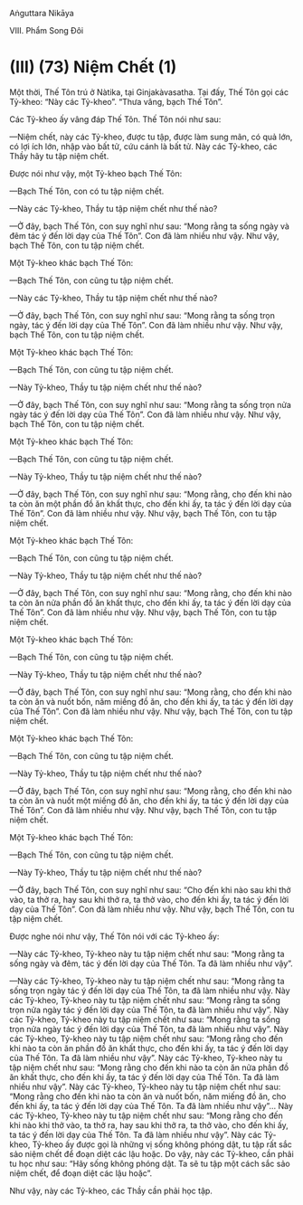 Aṅguttara Nikāya

VIII. Phẩm Song Ðôi

# (III) (73) Niệm Chết (1)

Một thời, Thế Tôn trú ở Nàtika, tại Ginjakàvasatha. Tại đấy, Thế Tôn gọi các Tỷ-kheo: “Này các Tỷ-kheo”. “Thưa vâng, bạch Thế Tôn”.

Các Tỷ-kheo ấy vâng đáp Thế Tôn. Thế Tôn nói như sau:

—Niệm chết, này các Tỷ-kheo, được tu tập, được làm sung mãn, có quả lớn, có lợi ích lớn, nhập vào bất tử, cứu cánh là bất tử. Này các Tỷ-kheo, các Thầy hãy tu tập niệm chết.

Ðược nói như vậy, một Tỷ-kheo bạch Thế Tôn:

—Bạch Thế Tôn, con có tu tập niệm chết.

—Này các Tỷ-kheo, Thầy tu tập niệm chết như thế nào?

—Ở đây, bạch Thế Tôn, con suy nghĩ như sau: “Mong rằng ta sống ngày và đêm tác ý đến lời dạy của Thế Tôn”. Con đã làm nhiều như vậy. Như vậy, bạch Thế Tôn, con tu tập niệm chết.

Một Tỷ-kheo khác bạch Thế Tôn:

—Bạch Thế Tôn, con cũng tu tập niệm chết.

—Này các Tỷ-kheo, Thầy tu tập niệm chết như thế nào?

—Ở đây, bạch Thế Tôn, con suy nghĩ như sau: “Mong rằng ta sống trọn ngày, tác ý đến lời dạy của Thế Tôn”. Con đã làm nhiều như vậy. Như vậy, bạch Thế Tôn, con tu tập niệm chết.

Một Tỷ-kheo khác bạch Thế Tôn:

—Bạch Thế Tôn, con cũng tu tập niệm chết.

—Này Tỷ-kheo, Thầy tu tập niệm chết như thế nào?

—Ở đây, bạch Thế Tôn, con suy nghĩ như sau: “Mong rằng ta sống trọn nửa ngày tác ý đến lời dạy của Thế Tôn”. Con đã làm nhiều như vậy. Như vậy, bạch Thế Tôn, con tu tập niệm chết.

Một Tỷ-kheo khác bạch Thế Tôn:

—Bạch Thế Tôn, con cũng tu tập niệm chết.

—Này Tỷ-kheo, Thầy tu tập niệm chết như thế nào?

—Ở đây, bạch Thế Tôn, con suy nghĩ như sau: “Mong rằng, cho đến khi nào ta còn ăn một phần đồ ăn khất thực, cho đến khi ấy, ta tác ý đến lời dạy của Thế Tôn”. Con đã làm nhiều như vậy. Như vậy, bạch Thế Tôn, con tu tập niệm chết.

Một Tỷ-kheo khác bạch Thế Tôn:

—Bạch Thế Tôn, con cũng tu tập niệm chết.

—Này Tỷ-kheo, Thầy tu tập niệm chết như thế nào?

—Ở đây, bạch Thế Tôn, con suy nghĩ như sau: “Mong rằng, cho đến khi nào ta còn ăn nửa phần đồ ăn khất thực, cho đến khi ấy, ta tác ý đến lời dạy của Thế Tôn”. Con đã làm nhiều như vậy. Như vậy, bạch Thế Tôn, con tu tập niệm chết.

Một Tỷ-kheo khác bạch Thế Tôn:

—Bạch Thế Tôn, con cũng tu tập niệm chết.

—Này Tỷ-kheo, Thầy tu tập niệm chết như thế nào?

—Ở đây, bạch Thế Tôn, con suy nghĩ như sau: “Mong rằng, cho đến khi nào ta còn ăn và nuốt bốn, năm miếng đồ ăn, cho đến khi ấy, ta tác ý đến lời dạy của Thế Tôn”. Con đã làm nhiều như vậy. Như vậy, bạch Thế Tôn, con tu tập niệm chết.

Một Tỷ-kheo khác bạch Thế Tôn:

—Bạch Thế Tôn, con cũng tu tập niệm chết.

—Này Tỷ-kheo, Thầy tu tập niệm chết như thế nào?

—Ở đây, bạch Thế Tôn, con suy nghĩ như sau: “Mong rằng, cho đến khi nào ta còn ăn và nuốt một miếng đồ ăn, cho đến khi ấy, ta tác ý đến lời dạy của Thế Tôn”. Con đã làm nhiều như vậy. Như vậy, bạch Thế Tôn, con tu tập niệm chết.

Một Tỷ-kheo khác bạch Thế Tôn:

—Bạch Thế Tôn, con cũng tu tập niệm chết.

—Này Tỷ-kheo, Thầy tu tập niệm chết như thế nào?

—Ở đây, bạch Thế Tôn, con suy nghĩ như sau: “Cho đến khi nào sau khi thở vào, ta thở ra, hay sau khi thở ra, ta thở vào, cho đến khi ấy, ta tác ý đến lời dạy của Thế Tôn”. Con đã làm nhiều như vậy. Như vậy, bạch Thế Tôn, con tu tập niệm chết.

Ðược nghe nói như vậy, Thế Tôn nói với các Tỷ-kheo ấy:

—Này các Tỷ-kheo, Tỷ-kheo này tu tập niệm chết như sau: “Mong rằng ta sống ngày và đêm, tác ý đến lời dạy của Thế Tôn. Ta đã làm nhiều như vậy”.

—Này các Tỷ-kheo, Tỷ-kheo này tu tập niệm chết như sau: “Mong rằng ta sống trọn ngày tác ý đến lời dạy của Thế Tôn, ta đã làm nhiều như vậy. Này các Tỷ-kheo, Tỷ-kheo này tu tập niệm chết như sau: “Mong rằng ta sống trọn nửa ngày tác ý đến lời dạy của Thế Tôn, ta đã làm nhiều như vậy”. Này các Tỷ-kheo, Tỷ-kheo này tu tập niệm chết như sau: “Mong rằng ta sống trọn nửa ngày tác ý đến lời dạy của Thế Tôn, ta đã làm nhiều như vậy”. Này các Tỷ-kheo, Tỷ-kheo này tu tập niệm chết như sau: “Mong rằng cho đến khi nào ta còn ăn phần đồ ăn khất thực, cho đến khi ấy, ta tác ý đến lời dạy của Thế Tôn. Ta đã làm nhiều như vậy”. Này các Tỷ-kheo, Tỷ-kheo này tu tập niệm chết như sau: “Mong rằng cho đến khi nào ta còn ăn nửa phần đồ ăn khất thực, cho đến khi ấy, ta tác ý đến lời dạy của Thế Tôn. Ta đã làm nhiều như vậy”. Này các Tỷ-kheo, Tỷ-kheo này tu tập niệm chết như sau: “Mong rằng cho đến khi nào ta còn ăn và nuốt bốn, năm miếng đồ ăn, cho đến khi ấy, ta tác ý đến lời dạy của Thế Tôn. Ta đã làm nhiều như vậy”... Này các Tỷ-kheo, Tỷ-kheo này tu tập niệm chết như sau: “Mong rằng cho đến khi nào khi thở vào, ta thở ra, hay sau khi thở ra, ta thở vào, cho đến khi ấy, ta tác ý đến lời dạy của Thế Tôn. Ta đã làm nhiều như vậy”. Này các Tỷ-kheo, Tỷ-kheo ấy được gọi là những vị sống không phóng dật, tu tập rất sắc sảo niệm chết để đoạn diệt các lậu hoặc. Do vậy, này các Tỷ-kheo, cần phải tu học như sau: “Hãy sống không phóng dật. Ta sẽ tu tập một cách sắc sảo niệm chết, để đoạn diệt các lậu hoặc”.

Như vậy, này các Tỷ-kheo, các Thầy cần phải học tập.

